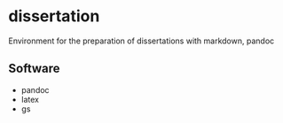 # dissertation

Environment for the preparation of dissertations with markdown, pandoc

## Software

- pandoc
- latex
- gs
